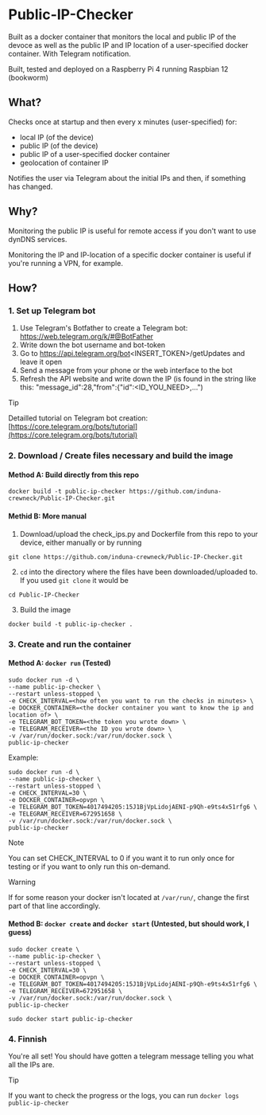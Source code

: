 # Public-IP-Checker
Built as a docker container that monitors the local and public IP of the devoce as well as the public IP and IP location of a user-specified docker container. With Telegram notification.

Built, tested and deployed on a Raspberry Pi 4 running Raspbian 12 (bookworm)

## What?
Checks once at startup and then every x minutes (user-specified) for:
- local IP (of the device)
- public IP (of the device)
- public IP of a user-specified docker container
- geolocation of container IP

Notifies the user via Telegram about the initial IPs and then, if something has changed.

## Why?
Monitoring the public IP is useful for remote access if you don't want to use dynDNS services.

Monitoring the IP and IP-location of a specific docker container is useful if you're running a VPN, for example.

## How?

### 1. Set up Telegram bot
1. Use Telegram's Botfather to create a Telegram bot: https://web.telegram.org/k/#@BotFather
2. Write down the bot username and bot-token
3. Go to https://api.telegram.org/bot<INSERT_TOKEN>/getUpdates and leave it open
4. Send a message from your phone or the web interface to the bot
5. Refresh the API website and write down the IP (is found in the string like this: "message_id":28,"from":{"id":<ID_YOU_NEED>,...")

> [!TIP]
> Detailled tutorial on Telegram bot creation: [https://core.telegram.org/bots/tutorial](https://core.telegram.org/bots/tutorial)


### 2. Download / Create files necessary and build the image
#### Method A: Build directly from this repo
```
docker build -t public-ip-checker https://github.com/induna-crewneck/Public-IP-Checker.git
```
#### Methid B: More manual
1. Download/upload the check_ips.py and Dockerfile from this repo to your device, either manually or by running
```
git clone https://github.com/induna-crewneck/Public-IP-Checker.git
```
2. `cd` into the directory where the files have been downloaded/uploaded to. If you used `git clone` it would be
```
cd Public-IP-Checker
```
3. Build the image
```
docker build -t public-ip-checker .
```

### 3. Create and run the container
#### Method A: `docker run` (Tested)
```
sudo docker run -d \
--name public-ip-checker \
--restart unless-stopped \
-e CHECK_INTERVAL=<how often you want to run the checks in minutes> \
-e DOCKER_CONTAINER=<the docker container you want to know the ip and location of> \
-e TELEGRAM_BOT_TOKEN=<the token you wrote down> \
-e TELEGRAM_RECEIVER=<the ID you wrote down> \
-v /var/run/docker.sock:/var/run/docker.sock \
public-ip-checker
```
Example:
```
sudo docker run -d \
--name public-ip-checker \
--restart unless-stopped \
-e CHECK_INTERVAL=30 \
-e DOCKER_CONTAINER=opvpn \
-e TELEGRAM_BOT_TOKEN=4017494205:15J1BjVpLidojAENI-p9Qh-e9ts4x51rfg6 \
-e TELEGRAM_RECEIVER=672951658 \
-v /var/run/docker.sock:/var/run/docker.sock \
public-ip-checker
```
> [!NOTE]
> You can set CHECK_INTERVAL to 0 if you want it to run only once for testing or if you want to only run this on-demand.

> [!WARNING]
> If for some reason your docker isn't located at `/var/run/`, change the first part of that line accordingly.

#### Method B: `docker create` and `docker start` (Untested, but should work, I guess)
```
sudo docker create \
--name public-ip-checker \
--restart unless-stopped \
-e CHECK_INTERVAL=30 \
-e DOCKER_CONTAINER=opvpn \
-e TELEGRAM_BOT_TOKEN=4017494205:15J1BjVpLidojAENI-p9Qh-e9ts4x51rfg6 \
-e TELEGRAM_RECEIVER=672951658 \
-v /var/run/docker.sock:/var/run/docker.sock \
public-ip-checker

sudo docker start public-ip-checker
```

### 4. Finnish
You're all set! You should have gotten a telegram message telling you what all the IPs are.

> [!TIP]
> If you want to check the progress or the logs, you can run `docker logs public-ip-checker`
